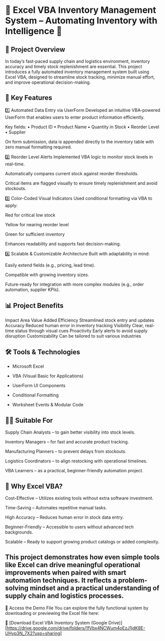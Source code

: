 # 🌟 Excel VBA Inventory Management System – Automating Inventory with Intelligence 🌟

## 🧩 Project Overview
In today’s fast-paced supply chain and logistics environment, inventory accuracy and timely stock replenishment are essential. This project introduces a fully automated inventory management system built using Excel VBA, designed to streamline stock tracking, minimize manual effort, and improve operational decision-making.

## 🔧 Key Features
1️⃣ Automated Data Entry via UserForm
Developed an intuitive VBA-powered UserForm that enables users to enter product information efficiently.

Key fields:
• Product ID
• Product Name
• Quantity in Stock
• Reorder Level
• Supplier

On form submission, data is appended directly to the inventory table with zero manual formatting required.

2️⃣ Reorder Level Alerts
Implemented VBA logic to monitor stock levels in real-time.

Automatically compares current stock against reorder thresholds.

Critical items are flagged visually to ensure timely replenishment and avoid stockouts.

3️⃣ Color-Coded Visual Indicators
Used conditional formatting via VBA to apply:

Red for critical low stock

Yellow for nearing reorder level

Green for sufficient inventory

Enhances readability and supports fast decision-making.

4️⃣ Scalable & Customizable Architecture
Built with adaptability in mind:

Easily extend fields (e.g., pricing, lead time).

Compatible with growing inventory sizes.

Future-ready for integration with more complex modules (e.g., order automation, supplier KPIs).

## 📊 Project Benefits
Impact Area	Value Added
Efficiency	Streamlined stock entry and updates
Accuracy	Reduced human error in inventory tracking
Visibility	Clear, real-time status through visual cues
Proactivity	Early alerts to avoid supply disruption
Customizability	Can be tailored to suit various industries

## 🛠 Tools & Technologies
- Microsoft Excel

- VBA (Visual Basic for Applications)

- UserForm UI Components

- Conditional Formatting

- Worksheet Events & Modular Code

## 🧑‍💼 Suitable For
Supply Chain Analysts – to gain better visibility into stock levels.

Inventory Managers – for fast and accurate product tracking.

Manufacturing Planners – to prevent delays from stockouts.

Logistics Coordinators – to align restocking with operational timelines.

VBA Learners – as a practical, beginner-friendly automation project.

## 🚀 Why Excel VBA?
Cost-Effective – Utilizes existing tools without extra software investment.

Time-Saving – Automates repetitive manual tasks.

High Accuracy – Reduces human error in stock data entry.

Beginner-Friendly – Accessible to users without advanced tech backgrounds.

Scalable – Ready to support growing product catalogs or added complexity.


## This project demonstrates how even simple tools like Excel can drive meaningful operational improvements when paired with smart automation techniques. It reflects a problem-solving mindset and a practical understanding of supply chain and logistics processes.

📎 Access the Demo File
You can explore the fully functional system by downloading or previewing the Excel file here:

🔗 [Download Excel VBA Inventory System (Google Drive)][https://drive.google.com/drive/folders/1fVbx4NCWum4oEzJ1jdK8E-UHyp3N_7X2?usp=sharing]

